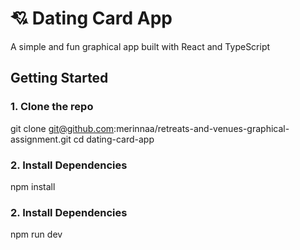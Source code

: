 # 💘 Dating Card App

A simple and fun graphical app built with React and TypeScript

##  Getting Started

### 1. Clone the repo

git clone git@github.com:merinnaa/retreats-and-venues-graphical-assignment.git
cd dating-card-app

### 2. Install Dependencies

npm install

### 2. Install Dependencies

npm run dev



